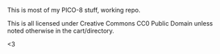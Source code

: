 This is most of my PICO-8 stuff, working repo.

This is all licensed under Creative Commons CC0 Public Domain unless noted otherwise in the cart/directory.

<3
